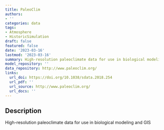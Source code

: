 ```yaml
---
title: PaleoClim
authors:
- ''
categories: data
tags:
- Atmosphere
- HistoricSimulation
draft: false
featured: false
date: '2023-03-16'
lastmod: '2023-03-16'
summary: High-resolution paleoclimate data for use in biological modeling and GIS
model_repository: ''
data_repository: http://www.paleoclim.org/
links:
  url_doi: https://doi.org/10.1038/sdata.2018.254
  url_pdf: ''
  url_source: http://www.paleoclim.org/
  url_docs: ''
---
```


## Description

High-resolution paleoclimate data for use in biological modeling and GIS

